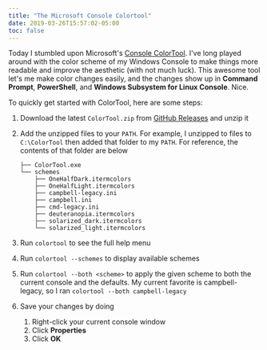 ```yaml
---
title: "The Microsoft Console Colortool"
date: 2019-03-26T15:57:02-05:00
toc: false
---
```


Today I stumbled upon Microsoft's [Console ColorTool](https://github.com/microsoft/terminal/tree/master/src/tools/ColorTool). I've long played around with the color scheme of my Windows Console to make things more readable and improve the aesthetic (with not much luck). This awesome tool let's me make color changes easily, and the changes show up in **Command Prompt**, **PowerShell**, and **Windows Subsystem for Linux Console**. Nice. 

To quickly get started with ColorTool, here are some steps: 

1. Download the latest `ColorTool.zip` from [GitHub Releases](https://github.com/Microsoft/console/releases) and unzip it
1. Add the unzipped files to your `PATH`. For example, I unzipped to files to `C:\ColorTool` then added that folder to my `PATH`. For reference, the contents of that folder are below

    ```
    ├── ColorTool.exe
    └── schemes
        ├── OneHalfDark.itermcolors
        ├── OneHalfLight.itermcolors
        ├── campbell-legacy.ini
        ├── campbell.ini
        ├── cmd-legacy.ini
        ├── deuteranopia.itermcolors
        ├── solarized_dark.itermcolors
        └── solarized_light.itermcolors
    ```
    
1. Run `colortool` to see the full help menu
1. Run `colortool --schemes` to display available schemes
1. Run `colortool --both <scheme>` to apply the given scheme to both the current console and the defaults. My current favorite is campbell-legacy, so I ran `colortool --both campbell-legacy`
1. Save your changes by doing
    1. Right-click your current console window 
    1. Click **Properties** 
    1. Click **OK**
